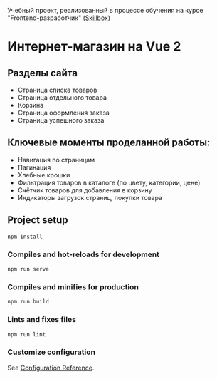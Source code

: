 Учебный проект, реализованный в процессе обучения на курсе "Frontend-разработчик" ([Skillbox](https://skillbox.ru/))

# Интернет-магазин на Vue 2

## Разделы сайта

- Страница списка товаров
- Страница отдельного товара
- Корзина
- Страница оформления заказа
- Страница успешного заказа

## Ключевые моменты проделанной работы:

- Навигация по страницам
- Пагинация
- Хлебные крошки
- Фильтрация товаров в каталоге (по цвету, категории, цене)
- Счётчик товаров для добавления в корзину
- Индикаторы загрузок страниц, покупки товара

## Project setup

```
npm install
```

### Compiles and hot-reloads for development

```
npm run serve
```

### Compiles and minifies for production

```
npm run build
```

### Lints and fixes files

```
npm run lint
```

### Customize configuration

See [Configuration Reference](https://cli.vuejs.org/config/).
